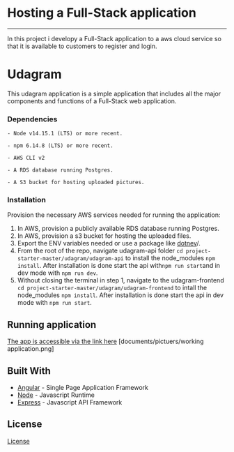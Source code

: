 # Hosting a Full-Stack application

---

In this project i developy a Full-Stack application  to a aws cloud service so that it is available to customers to register and login. 


# Udagram

This udagram application is a simple application that includes all the major components and functions of a Full-Stack web application.



### Dependencies

```
- Node v14.15.1 (LTS) or more recent. 

- npm 6.14.8 (LTS) or more recent.

- AWS CLI v2

- A RDS database running Postgres.

- A S3 bucket for hosting uploaded pictures.

```

### Installation

Provision the necessary AWS services needed for running the application:

1. In AWS, provision a publicly available RDS database running Postgres.
1. In AWS, provision a s3 bucket for hosting the uploaded files. 
1. Export the ENV variables needed or use a package like [dotnev](https://www.npmjs.com/package/dotenv)/.
1. From the root of the repo, navigate udagram-api folder `cd project-starter-master/udagram/udagram-api` to install the node_modules `npm install`. After installation is done start the api with`npm run start`and in dev mode with `npm run dev`.
1. Without closing the terminal in step 1, navigate to the udagram-frontend `cd project-starter-master/udagram/udagram-frontend` to intall the node_modules `npm install`. After installation is done start the api in dev mode with `npm run start`.



## Running application
  [The app is accessible via the link here](http://mybucket495892423351.s3-website-us-east-1.amazonaws.com/)
[documents/pictuers/working application.png]






## Built With

- [Angular](https://angular.io/) - Single Page Application Framework
- [Node](https://nodejs.org) - Javascript Runtime
- [Express](https://expressjs.com/) - Javascript API Framework

## License

[License](LICENSE.txt)
